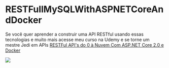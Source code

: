 # RESTFullMySQLWithASPNETCoreAndDocker

Se você quer aprender a construir uma API RESTful usando essas tecnologias e muito mais acesse meu curso na Udemy e se torne um mestre Jedi em APIs [RESTFul API's do 0 à Nuvem Com ASP.NET Core 2.0 e Docker](https://www.udemy.com/restful-apis-do-0-a-nuvem-com-aspnet-core-e-docker/?couponCode=GTHB_REPOS_SALE2019)

[<img src="https://github.com/leandrocgsi/RestWithASP-NETUdemy/blob/master/Images/banner_blog_udemy_course_aspnetcore.jpg?raw=true">](https://www.udemy.com/restful-apis-do-0-a-nuvem-com-aspnet-core-e-docker/?couponCode=GTHB_REPOS_SALE2019)
